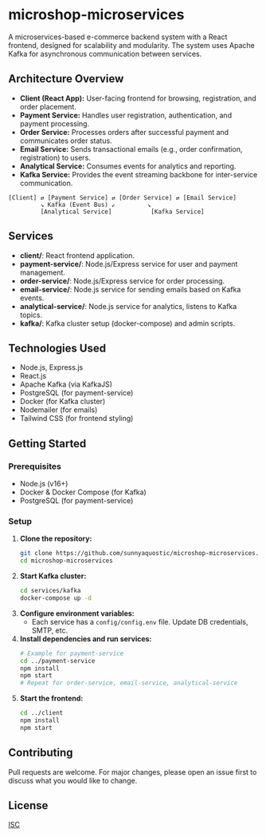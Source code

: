 # microshop-microservices

A microservices-based e-commerce backend system with a React frontend, designed for scalability and modularity. The system uses Apache Kafka for asynchronous communication between services.

## Architecture Overview

- **Client (React App):** User-facing frontend for browsing, registration, and order placement.
- **Payment Service:** Handles user registration, authentication, and payment processing.
- **Order Service:** Processes orders after successful payment and communicates order status.
- **Email Service:** Sends transactional emails (e.g., order confirmation, registration) to users.
- **Analytical Service:** Consumes events for analytics and reporting.
- **Kafka Service:** Provides the event streaming backbone for inter-service communication.

```
[Client] ⇄ [Payment Service] ⇄ [Order Service] ⇄ [Email Service]
         ↘︎ Kafka (Event Bus) ↙︎         ↘︎
         [Analytical Service]           [Kafka Service]
```

## Services

- **client/**: React frontend application.
- **payment-service/**: Node.js/Express service for user and payment management.
- **order-service/**: Node.js/Express service for order processing.
- **email-service/**: Node.js service for sending emails based on Kafka events.
- **analytical-service/**: Node.js service for analytics, listens to Kafka topics.
- **kafka/**: Kafka cluster setup (docker-compose) and admin scripts.

## Technologies Used
- Node.js, Express.js
- React.js
- Apache Kafka (via KafkaJS)
- PostgreSQL (for payment-service)
- Docker (for Kafka cluster)
- Nodemailer (for emails)
- Tailwind CSS (for frontend styling)

## Getting Started

### Prerequisites
- Node.js (v16+)
- Docker & Docker Compose (for Kafka)
- PostgreSQL (for payment-service)

### Setup
1. **Clone the repository:**
   ```bash
   git clone https://github.com/sunnyaquostic/microshop-microservices.git
   cd microshop-microservices
   ```
2. **Start Kafka cluster:**
   ```bash
   cd services/kafka
   docker-compose up -d
   ```
3. **Configure environment variables:**
   - Each service has a `config/config.env` file. Update DB credentials, SMTP, etc.
4. **Install dependencies and run services:**
   ```bash
   # Example for payment-service
   cd ../payment-service
   npm install
   npm start
   # Repeat for order-service, email-service, analytical-service
   ```
5. **Start the frontend:**
   ```bash
   cd ../client
   npm install
   npm start
   ```

## Contributing
Pull requests are welcome. For major changes, please open an issue first to discuss what you would like to change.

## License
[ISC](LICENSE) 